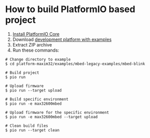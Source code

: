 How to build PlatformIO based project
=====================================

1. [Install PlatformIO Core](https://docs.platformio.org/page/core.html)
2. Download [development platform with examples](https://github.com/platformio/platform-maxim32/archive/develop.zip)
3. Extract ZIP archive
4. Run these commands:

```shell
# Change directory to example
$ cd platform-maxim32/examples/mbed-legacy-examples/mbed-blink

# Build project
$ pio run

# Upload firmware
$ pio run --target upload

# Build specific environment
$ pio run -e max32600mbed

# Upload firmware for the specific environment
$ pio run -e max32600mbed --target upload

# Clean build files
$ pio run --target clean
```
